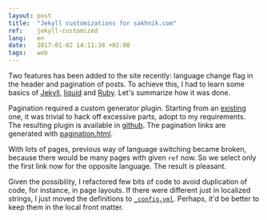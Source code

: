 ```yaml
---
layout: post
title:  "Jekyll customizations for sakhnik.com"
ref:    jekyll-customized
lang:   en
date:   2017-01-02 14:11:38 +02:00
tags:   web
---
```


Two features has been added to the site recently: language change flag
in the header and pagination of posts. To achieve this, I had to learn
some basics of [Jekyll](https://jekyllrb.com/),
[liquid](http://shopify.github.io/liquid/) and
[Ruby](https://www.ruby-lang.org/en/). Let's summarize how it was done.

Pagination required a custom generator plugin. Starting from an
[existing](https://divshot.com/blog/web-development/advanced-jekyll-features/#pagination-with-category)
one, it was trivial to hack off excessive parts, adopt to my requirements.
The resulting plugin is available in
[github](https://github.com/sakhnik/sakhnik.com/blob/20d6e297366b8415438d4ef19c8fc867333134ae/_plugins/pagination.rb).
The pagination links are generated with
[pagination.html](https://github.com/sakhnik/sakhnik.com/blob/20d6e297366b8415438d4ef19c8fc867333134ae/_includes/pagination.html).

With lots of pages, previous way of language switching became broken, because
there would be many pages with given `ref` now. So we select only the first
link now for the opposite language. The result is pleasant.

Given the possibility, I refactored few bits of code to avoid duplication
of code, for instance, in page layouts. If there were different just in localized
strings, I just moved the definitions to
[`_config.yml`](https://github.com/sakhnik/sakhnik.com/commit/ecc62ac95bf95e6de2578576d3db7b7ce6b1cebd#diff-aeb42283af8ef8e9da40ededd3ae2ab2R15). Perhaps, it'd be better to keep them in the local
front matter.
